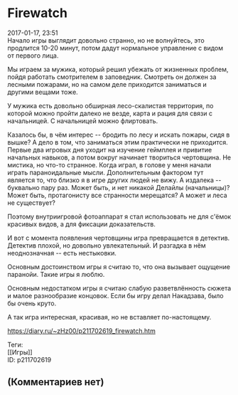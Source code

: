 Firewatch
=========

  
2017-01-17, 23:51  
 Начало игры выглядит довольно странно, но не волнуйтесь, это продлится 10-20 минут, потом дадут нормальное управление с видом от первого лица.   
   
 Мы играем за мужика, который решил убежать от жизненных проблем, пойдя работать смотрителем в заповедник. Смотреть он должен за лесными пожарами, но на самом деле приходится заниматься и другими вещами тоже.   
   
 У мужика есть довольно обширная лесо-скалистая территория, по которой можно пройти далеко не везде, карта и рация для связи с начальницей. С начальницей можно флиртовать.   
   
 Казалось бы, в чём интерес -- бродить по лесу и искать пожары, сидя в вышке? А дело в том, что заниматься этим практически не приходится. Первые два игровых дня уходит на изучение геймплея и привитие начальных навыков, а потом вокруг начинает твориться чертовщина. Не мистика, но что-то странное. Когда играл, в голове у меня начали играть параноидальные мысли. Дополнительным фактором тут является то, что близко я в игре других людей не вижу. А издалека -- буквально пару раз. Может быть, и нет никакой Делайлы (начальницы)? Может быть, протагонисту все странности мерещатся? А может и леса не существует?   
   
 Поэтому внутриигровой фотоаппарат я стал использовать не для с'ёмок красивых видов, а для фиксации доказательств.   
   
 И вот с момента появления чертовщины игра превращается в детектив. Детектив плохой, но довольно увлекательный. И разгадка в нём неоднозначная -- есть нестыковки.   
   
 Основным достоинством игры я считаю то, что она вызывает ощущение паранойи. Такие игры я люблю.   
   
 Основным недостатком игры я считаю слабую разветвлённость сюжета и малое разнообразие концовок. Если бы игру делал Накадзава, было бы очень круто.   
   
 А так игра интересная, красивая, но не вставляет по-настоящему.   
  
<https://diary.ru/~zHz00/p211702619_firewatch.htm>  
  
Теги:  
[[Игры]]  
ID: p211702619  


(Комментариев нет)
------------------